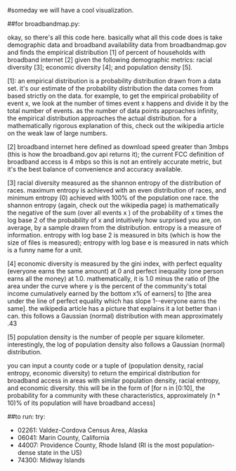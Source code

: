 #someday we will have a cool visualization.

##for broadbandmap.py:

okay, so there's all this code here. basically what all this code does is take demographic data and broadband availability data from broadbandmap.gov and finds the empirical distribution [1] of percent of households with broadband internet [2] given the following demographic metrics: racial diversity [3]; economic diversity [4]; and population density [5]. 

[1]: an empirical distribution is a probability distribution drawn from a data set. it's our estimate of the probability distribution the data comes from based strictly on the data.  for example, to get the empirical probability of event x, we look at the number of times event x happens and divide it by the total number of events.  as the number of data points approaches infinity, the empirical distribution approaches the actual distribution. for a mathematically rigorous explanation of this, check out the wikipedia article on the weak law of large numbers. 

[2] broadband internet here defined as download speed greater than 3mbps (this is how the broadband.gov api returns it); the current FCC definition of broadband access is 4 mbps so this is not an entirely accurate metric, but it's the best balance of convenience and accuracy available.

[3] racial diversity measured as the shannon entropy of the distribution of races. maximum entropy is achieved with an even distribution of races, and minimum entropy (0) achieved with 100% of the population one race. the shannon entropy (again, check out the wikipedia page) is mathematically the negative of the sum (over all events x ) of the probability of x times the log base 2 of the probability of x and intuitively how surprised you are, on average, by a sample drawn from the distribution. entropy is a measure of information. entropy with log base 2 is measured in bits (which is how the size of files is measured); entropy with log base e is measured in nats which is a funny name for a unit.

[4] economic diversity is measured by the gini index, with perfect equality (everyone earns the same amount) at 0 and perfect inequality (one person earns all the money) at 1.0.  mathematically, it is 1.0 minus the ratio of [the area under the curve where y is the percent of the community's total income cumulatively earned by the bottom x% of earners] to [the area under the line of perfect equality which has slope 1--everyone earns the same].  the wikipedia article has a picture that explains it a lot better than i can. this follows a Gaussian (normal) distribution with mean approximately .43

[5] population density is the number of people per square kilometer. interestingly, the log of population density also follows a Gaussian (normal) distribution. 

you can input a county code or a tuple of (population density, racial entropy, economic diversity) to return the empirical distribution for broadband access in areas with similar population density, racial entropy, and economic diversity.
this will be in the form of [for n in [0:10], the probability for a community with these characteristics, approximately (n * 10)% of its population will have broadband access]

##to run:
try:

- 02261: Valdez-Cordova Census Area, Alaska
- 06041: Marin County, California
- 44007: Providence County, Rhode Island (RI is the most population-dense state in the US)
- 74300: Midway Islands
